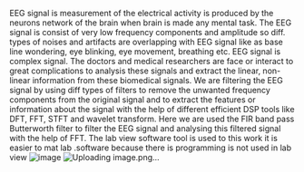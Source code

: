 EEG signal is measurement of the electrical
activity is produced by the neurons network of the brain when
brain is made any mental task. The EEG signal is consist of
very low frequency components and amplitude so diff. types of
noises and artifacts are overlapping with EEG signal like as
base line wondering, eye blinking, eye movement, breathing
etc. EEG signal is complex signal. The doctors and medical
researchers are face or interact to great complications to
analysis these signals and extract the linear, non-linear
information from these biomedical signals. We are filtering the
EEG signal by using diff types of filters to remove the
unwanted frequency components from the original signal and
to extract the features or information about the signal with
the help of different efficient DSP tools like DFT, FFT, STFT and
wavelet transform. Here we are used the FIR band pass
Butterworth filter to filter the EEG signal and analysing this
filtered signal with the help of FFT. The lab view software tool
is used to this work it is easier to mat lab .software because
there is programming is not used in lab view 
![image](https://github.com/rajvardhan-dot/EEG-SIGNAL-FREQUENCY-CLASSIFICATION/assets/81967399/90f27dae-66ef-4d94-9d0e-e7aaddc2d7ca)
![Uploading image.png…]()

